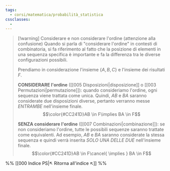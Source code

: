 ```yaml
---
tags:
  - corsi/matematica/probabilità_statistica
cssclasses:
  - 
---
```


> [!warning] Considerare e non considerare l'ordine (attenzione alla confusione)
> Quando si parla di "considerare l'ordine" in contesti di combinatoria, si fa riferimento al fatto che la posizione di elementi in una sequenza specifica è importante e fa la differenza tra le diverse configurazioni possibili.
> 
> Prendiamo in considerazione l'insieme $\{A,B,C\}$ e l'insieme dei risultati $F$.
> 
> **CONSIDERARE l'ordine** ([[005 Disposizioni|disposizione]] o [[003 Permutazioni|permutazione]]): quando consideriamo l'ordine, ogni sequenza viene trattata come unica. Quindi, $AB$ e $BA$ saranno considerate due disposizioni diverse, pertanto verranno messe *ENTRAMBE* nell'insieme finale. $$\color{#CC241D}AB \in F\implies BA \in F$$
> 
> **SENZA considerare l'ordine** ([[007 Combinazioni|combinazione]]): se non consideriamo l'ordine, tutte le possibili sequenze saranno trattate come equivalenti. Ad esempio, $AB$ e $BA$ saranno considerate la stessa sequenza e quindi verrà inserita *SOLO UNA DELLE DUE* nell'insieme finale. $$\color{#CC241D}AB \in F\cancel{ \implies } BA \in F$$

%%
[[000 Indice PS|↖ Ritorna all'indice ↖]]
%%